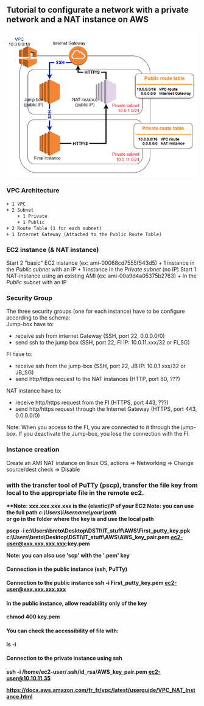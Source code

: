 ## Tutorial to configurate a network with a private network and a NAT instance on AWS

![Architecture](https://github.com/Cyril-Basquin/AWS/blob/master/Tutorials/Images/VPC_with_NAT_instance_JumpBox_FI.png)


### VPC Architecture
    + 1 VPC
    + 2 Subnet
        + 1 Private
        + 1 Public
    + 2 Route Table (1 for each subnet)
    + 1 Internet Gateway (Attached to the Public Route Table)


### EC2 instance (& NAT instance)
Start 2 "basic" EC2 instance (ex: ami-00068cd7555f543d5)
    + 1 instance in the *Public subnet* with an IP
    + 1 instance in the *Private subnet* (no IP)
Start 1 NAT-instance using an existing AMI (ex: ami-00a9d4a05375b2763)
    + In the *Public subnet* with an IP

### Security Group
The three security groups (one for each instance) have to be configure according to the schema:  
Jump-box have to:
  - receive ssh from internet Gateway (SSH, port 22, 0.0.0.0/0)
  - send ssh to the jump box (SSH, port 22, FI IP: 10.0.11.xxx/32 or FI_SG)

FI have to:
  - receive ssh from the jump-box (SSH, port 22, JB IP: 10.0.1.xxx/32 or JB_SG)
  - send http/https request to the NAT instances (HTTP, port 80, ???)

NAT instance have to:
  - receive http/https request from the FI (HTTPS, port 443, ???)
  - send http/https request through the Internet Gateway (HTTPS, port 443, 0.0.0.0/0)

Note: When you access to the FI, you are connected to it through the jump-box. If you deactivate the Jump-box, you lose the connection with the FI.


### Instance creation
Create an AMI NAT  instance on linux OS, actions => Networking => Change source/dest check => Disable


### with the transfer tool of PuTTy (pscp), transfer the file key from local to the appropriate <b>file<b> in the remote ec2.  
**Note: xxx.xxx.xxx.xxx is the (elastic)IP of your EC2
**Note: you can use the full path _c:\Users\Username\your\path_  
        or go in the folder where the key is and use the local path**

pscp -i c:\Users\breto\Desktop\DSTI\IT_stuff\AWS\First_putty_key.ppk c:\Users\breto\Desktop\DSTI\IT_stuff\AWS\AWS_key_pair.pem ec2-user@xxx.xxx.xxx.xxx:key.pem

**Note**: you can also use 'scp' with the '.pem' key


#### Connection in the public instance (ssh, PuTTy)
Connection to the public instance
ssh -i First_putty_key.pem ec2-user@xxx.xxx.xxx.xxx


#### In the public instance, allow readability only of the key
chmod 400 key.pem  

#### You can check the accessibility of file with:
ls -l

#### Connection to the private instance using ssh
ssh -i /home/ec2-user/.ssh/id_rsa/AWS_key_pair.pem ec2-user@10.10.11.35


https://docs.aws.amazon.com/fr_fr/vpc/latest/userguide/VPC_NAT_Instance.html
